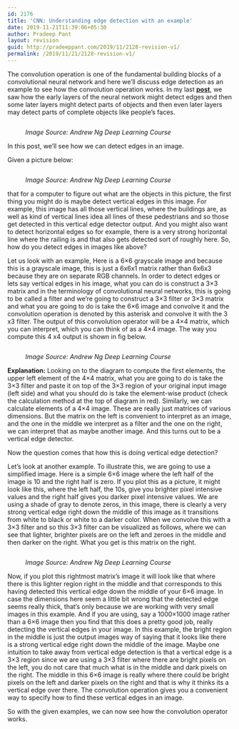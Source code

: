```yaml
---
id: 2176
title: 'CNN: Understanding edge detection with an example'
date: 2019-11-21T11:39:06+05:30
author: Pradeep Pant
layout: revision
guid: http://pradeeppant.com/2019/11/2128-revision-v1/
permalink: /2019/11/21/2128-revision-v1/
---
```

<p style="text-align:left">
  The convolution operation is one of the fundamental building blocks of a convolutional neural network and here we&#8217;ll discuss edge detection as an example to see how the convolution operation works. In my last <a href="http://pradeeppant.com/2019/10/deep-learning-on-large-images-challenges-and-cnn/"><strong>post</strong></a>, we saw how the early layers of the neural network might detect edges and then some later layers might detect parts of objects and then even later layers may detect parts of complete objects like people&#8217;s faces.
</p><figure class="wp-block-image">

<img src="http://pradeeppant.com/wp-content/uploads/2019/10/edge_detection_problems-e1571219621597-1024x278.png" alt="" class="wp-image-2129" srcset="http://pradeeppant.com/wp-content/uploads/2019/10/edge_detection_problems-e1571219621597-1024x278.png 1024w, http://pradeeppant.com/wp-content/uploads/2019/10/edge_detection_problems-e1571219621597-300x82.png 300w, http://pradeeppant.com/wp-content/uploads/2019/10/edge_detection_problems-e1571219621597-768x209.png 768w, http://pradeeppant.com/wp-content/uploads/2019/10/edge_detection_problems-e1571219621597.png 1067w" sizes="(max-width: 1024px) 100vw, 1024px" /> <figcaption> _Image Source: Andrew Ng Deep Learning Course_ </figcaption></figure> 

In this post, we&#8217;ll see how we can detect edges in an image. 

Given a picture below:<figure class="wp-block-image">

<img src="http://pradeeppant.com/wp-content/uploads/2019/10/edge_detection_problems-1-e1571219766497-1024x355.png" alt="" class="wp-image-2131" srcset="http://pradeeppant.com/wp-content/uploads/2019/10/edge_detection_problems-1-e1571219766497-1024x355.png 1024w, http://pradeeppant.com/wp-content/uploads/2019/10/edge_detection_problems-1-e1571219766497-300x104.png 300w, http://pradeeppant.com/wp-content/uploads/2019/10/edge_detection_problems-1-e1571219766497-768x266.png 768w, http://pradeeppant.com/wp-content/uploads/2019/10/edge_detection_problems-1-e1571219766497.png 1067w" sizes="(max-width: 1024px) 100vw, 1024px" /> <figcaption> _Image Source: Andrew Ng Deep Learning Course_ </figcaption></figure> 

that for a computer to figure out what are the objects in this picture, the first thing you might do is maybe detect vertical edges in this image. For example, this image has all those vertical lines, where the buildings are, as well as kind of vertical lines idea all lines of these pedestrians and so those get detected in this vertical edge detector output. And you might also want to detect horizontal edges so for example, there is a very strong horizontal line where the railing is and that also gets detected sort of roughly here. So, how do you detect edges in images like above?

Let us look with an example, Here is a 6&#215;6 grayscale image and because this is a grayscale image, this is just a 6x6x1 matrix rather than 6x6x3 because they are on separate RGB channels. In order to detect edges or lets say vertical edges in his image, what you can do is construct a 3&#215;3 matrix and in the terminology of convolutional neural networks, this is going to be called a filter and we&#8217;re going to construct a 3&#215;3 filter or 3&#215;3 matrix and what you are going to do is take the 6&#215;6 image and convolve it and the convolution operation is denoted by this asterisk and convolve it with the 3 x3 filter. The output of this convolution operator will be a 4&#215;4 matrix, which you can interpret, which you can think of as a 4&#215;4 image. The way you compute this 4 x4 output is shown in fig below. <figure class="wp-block-image">

<img src="http://pradeeppant.com/wp-content/uploads/2019/10/vertical_edge_detection-1024x508.png" alt="" class="wp-image-2130" srcset="http://pradeeppant.com/wp-content/uploads/2019/10/vertical_edge_detection-1024x508.png 1024w, http://pradeeppant.com/wp-content/uploads/2019/10/vertical_edge_detection-300x149.png 300w, http://pradeeppant.com/wp-content/uploads/2019/10/vertical_edge_detection-768x381.png 768w, http://pradeeppant.com/wp-content/uploads/2019/10/vertical_edge_detection.png 1163w" sizes="(max-width: 1024px) 100vw, 1024px" /> <figcaption> _Image Source: Andrew Ng Deep Learning Course_ </figcaption></figure> 

**Explanation:** Looking on to the diagram to compute the first elements, the upper left element of the 4&#215;4 matrix, what you are going to do is take the 3&#215;3 filter and paste it on top of the 3&#215;3 region of your original input image (left side) and what you should do is take the element-wise product (check the calculation method at the top of diagram in red). Similarly, we can calculate elements of a 4&#215;4 image. These are really just matrices of various dimensions. But the matrix on the left is convenient to interpret as an image, and the one in the middle we interpret as a filter and the one on the right, we can interpret that as maybe another image. And this turns out to be a vertical edge detector. 

Now the question comes that how this is doing vertical edge detection? 

Let&#8217;s look at another example. To illustrate this, we are going to use a simplified image. Here is a simple 6&#215;6 image where the left half of the image is 10 and the right half is zero. If you plot this as a picture, it might look like this, where the left half, the 10s, give you brighter pixel intensive values and the right half gives you darker pixel intensive values. We are using a shade of gray to denote zeros, in this image, there is clearly a very strong vertical edge right down the middle of this image as it transitions from white to black or white to a darker color. When we convolve this with a 3&#215;3 filter and so this 3&#215;3 filter can be visualized as follows, where we can see that lighter, brighter pixels are on the left and zeroes in the middle and then darker on the right. What you get is this matrix on the right.<figure class="wp-block-image">

<img src="http://pradeeppant.com/wp-content/uploads/2019/10/vertical_edge_detection_1-1024x584.png" alt="" class="wp-image-2132" srcset="http://pradeeppant.com/wp-content/uploads/2019/10/vertical_edge_detection_1-1024x584.png 1024w, http://pradeeppant.com/wp-content/uploads/2019/10/vertical_edge_detection_1-300x171.png 300w, http://pradeeppant.com/wp-content/uploads/2019/10/vertical_edge_detection_1-768x438.png 768w, http://pradeeppant.com/wp-content/uploads/2019/10/vertical_edge_detection_1.png 1171w" sizes="(max-width: 1024px) 100vw, 1024px" /> <figcaption> _Image Source: Andrew Ng Deep Learning Course_ </figcaption></figure> 

Now, if you plot this rightmost matrix&#8217;s image it will look like that where there is this lighter region right in the middle and that corresponds to this having detected this vertical edge down the middle of your 6&#215;6 image. In case the dimensions here seem a little bit wrong that the detected edge seems really thick, that&#8217;s only because we are working with very small images in this example. And if you are using, say a 1000&#215;1000 image rather than a 6&#215;6 image then you find that this does a pretty good job, really detecting the vertical edges in your image. In this example, the bright region in the middle is just the output images way of saying that it looks like there is a strong vertical edge right down the middle of the image. Maybe one intuition to take away from vertical edge detection is that a vertical edge is a 3&#215;3 region since we are using a 3&#215;3 filter where there are bright pixels on the left, you do not care that much what is in the middle and dark pixels on the right. The middle in this 6&#215;6 image is really where there could be bright pixels on the left and darker pixels on the right and that is why it thinks its a vertical edge over there. The convolution operation gives you a convenient way to specify how to find these vertical edges in an image. 

So with the given examples, we can now see how the convolution operator works.